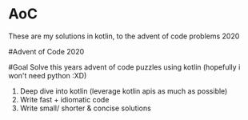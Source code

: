 # AoC
These are my solutions in kotlin, to the advent of code problems 2020

#Advent of Code 2020

#Goal
Solve this years advent of code puzzles using kotlin (hopefully i won't need python :XD)
1. Deep dive into kotlin (leverage kotlin apis as much as possible)
2. Write fast + idiomatic code 
3. Write small/ shorter & concise solutions

